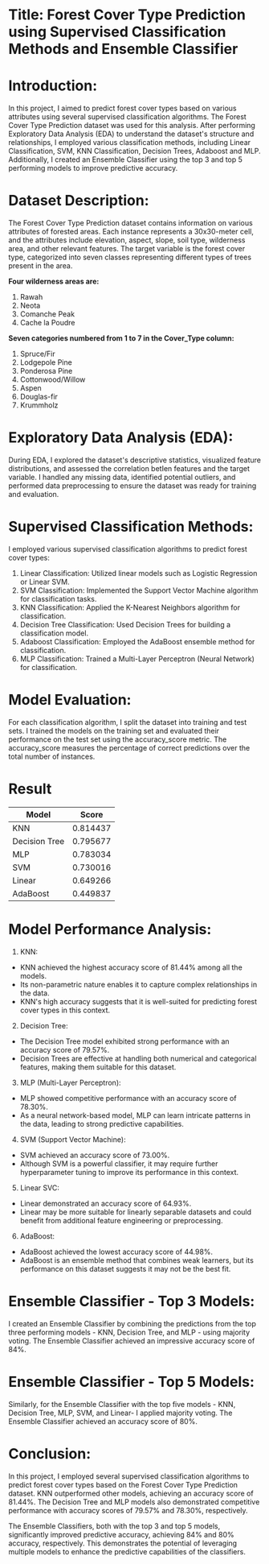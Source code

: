 # Title: Forest Cover Type Prediction using Supervised Classification Methods and Ensemble Classifier

# Introduction:
In this project, I aimed to predict forest cover types based on various attributes using several supervised classification algorithms. The Forest Cover Type Prediction dataset was used for this analysis. After performing Exploratory Data Analysis (EDA) to understand the dataset's structure and relationships, I employed various classification methods, including Linear Classification, SVM, KNN Classification, Decision Trees, Adaboost and MLP. Additionally, I created an Ensemble Classifier using the top 3 and top 5 performing models to improve predictive accuracy.

# Dataset Description:
The Forest Cover Type Prediction dataset contains information on various attributes of forested areas. Each instance represents a 30x30-meter cell, and the attributes include elevation, aspect, slope, soil type, wilderness area, and other relevant features. The target variable is the forest cover type, categorized into seven classes representing different types of trees present in the area.

**Four wilderness areas are:**

1. Rawah
2. Neota
3. Comanche Peak
4. Cache la Poudre

**Seven categories numbered from 1 to 7 in the Cover_Type column:**

1. Spruce/Fir
2. Lodgepole Pine
3. Ponderosa Pine
4. Cottonwood/Willow
5. Aspen
6. Douglas-fir
7. Krummholz


# Exploratory Data Analysis (EDA):
During EDA, I explored the dataset's descriptive statistics, visualized feature distributions, and assessed the correlation betIen features and the target variable. I handled any missing data, identified potential outliers, and performed data preprocessing to ensure the dataset was ready for training and evaluation.

# Supervised Classification Methods:
I employed various supervised classification algorithms to predict forest cover types:

1. Linear Classification: Utilized linear models such as Logistic Regression or Linear SVM.
2. SVM Classification: Implemented the Support Vector Machine algorithm for classification tasks.
3. KNN Classification: Applied the K-Nearest Neighbors algorithm for classification.
4. Decision Tree Classification: Used Decision Trees for building a classification model.
5. Adaboost Classification: Employed the AdaBoost ensemble method for classification.
6. MLP Classification: Trained a Multi-Layer Perceptron (Neural Network) for classification.

# Model Evaluation:
For each classification algorithm, I split the dataset into training and test sets. I trained the models on the training set and evaluated their performance on the test set using the accuracy_score metric. The accuracy_score measures the percentage of correct predictions over the total number of instances.

# Result

| Model          | Score      |
|----------------|------------|
| KNN            | 0.814437   |
| Decision Tree  | 0.795677   |
| MLP            | 0.783034   |
| SVM            | 0.730016   |
| Linear         | 0.649266   |
| AdaBoost       | 0.449837   |

# Model Performance Analysis:

1. KNN:

- KNN achieved the highest accuracy score of 81.44% among all the models.
- Its non-parametric nature enables it to capture complex relationships in the data.
- KNN's high accuracy suggests that it is well-suited for predicting forest cover types in this context.

2. Decision Tree:

- The Decision Tree model exhibited strong performance with an accuracy score of 79.57%.
- Decision Trees are effective at handling both numerical and categorical features, making them suitable for this dataset.

3. MLP (Multi-Layer Perceptron):

- MLP showed competitive performance with an accuracy score of 78.30%.
- As a neural network-based model, MLP can learn intricate patterns in the data, leading to strong predictive capabilities.

4. SVM (Support Vector Machine):

- SVM achieved an accuracy score of 73.00%.
- Although SVM is a powerful classifier, it may require further hyperparameter tuning to improve its performance in this context.

5. Linear SVC:

- Linear demonstrated an accuracy score of 64.93%.
- Linear may be more suitable for linearly separable datasets and could benefit from additional feature engineering or preprocessing.

6. AdaBoost:

- AdaBoost achieved the lowest accuracy score of 44.98%.
- AdaBoost is an ensemble method that combines weak learners, but its performance on this dataset suggests it may not be the best fit.

# Ensemble Classifier - Top 3 Models:
I created an Ensemble Classifier by combining the predictions from the top three performing models - KNN, Decision Tree, and MLP - using majority voting. The Ensemble Classifier achieved an impressive accuracy score of 84%.

# Ensemble Classifier - Top 5 Models:
Similarly, for the Ensemble Classifier with the top five models - KNN, Decision Tree, MLP, SVM, and Linear- I applied majority voting. The Ensemble Classifier achieved an accuracy score of 80%.

# Conclusion:
In this project, I employed several supervised classification algorithms to predict forest cover types based on the Forest Cover Type Prediction dataset. KNN outperformed other models, achieving an accuracy score of 81.44%. The Decision Tree and MLP models also demonstrated competitive performance with accuracy scores of 79.57% and 78.30%, respectively.

The Ensemble Classifiers, both with the top 3 and top 5 models, significantly improved predictive accuracy, achieving 84% and 80% accuracy, respectively. This demonstrates the potential of leveraging multiple models to enhance the predictive capabilities of the classifiers.
